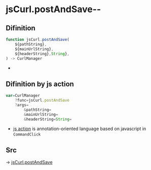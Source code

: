 # jsCurl.postAndSave--

## Difinition

```js.js
function jsCurl.postAndSave(
	${pathString},
	${mainUrlString},
	${headerString},String},
) -> CurlManager
```

- 


## Difinition by js action

```js.js
var=CurlManager
	?func=jsCurl.postAndSave
	?args=
		&pathString=
		&mainUrlString=
		&headerString=String=
```

- [js action](#) is annotation-oriented language based on javascript in `CommandClick`



## Src

-> [jsCurl.postAndSave](https://github.com/puutaro/CommandClick/blob/master/app/src/main/java/com/puutaro/commandclick/fragment_lib/terminal_fragment/js_interface/JsCurl.kt#L85)


